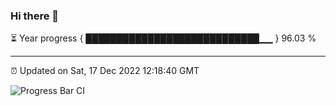 ### Hi there 👋

⏳ Year progress { ████████████████████████████▁▁ } 96.03 %

---

⏰ Updated on Sat, 17 Dec 2022 12:18:40 GMT

![Progress Bar CI](https://github.com/liununu/liununu/workflows/Progress%20Bar%20CI/badge.svg)
